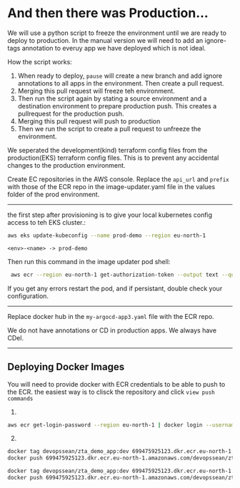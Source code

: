 # And then there was Production...

We will use a python script to freeze the environment until we are ready to deploy to production. In the manual version we will need to add an ignore-tags annotation to everuy app we have deployed which is not ideal.

How the script works:

 1. When ready to deploy, `pause` will create a new branch and add ignore annotations to all apps in the environment. Then create a pull request.
 2. Merging this pull request will freeze teh environment.
 3. Then run the script again by stating a source environment and a destination environment to prepare production push. This creates a pullrequest for the production push. 
 4. Merging this pull request will push to production 
 5. Then we run the script to create a pull request to unfreeze the environment.

We seperated the development(kind) terraform config files from the production(EKS) terraform config files. This is to prevent any accidental changes to the production environment.

Create EC repositories in the AWS console.
Replace the `api_url` and `prefix` with those of the ECR repo in the image-updater.yaml file in the values folder of the prod environment. 

---

the first step after provisioning is to give your local kubernetes config access to teh EKS cluster.:

```sh
aws eks update-kubeconfig --name prod-demo --region eu-north-1
```

`<env>-<name> -> prod-demo`

Then run this command in the image updater pod shell:

```sh
 aws ecr --region eu-north-1 get-authorization-token --output text --query 'authorizationData[].authorizationToken' | base64 -d
```
If you get any errors restart the pod, and if persistant, double check your configuration.


---

Replace docker hub in the `my-argocd-app3.yaml` file with the ECR repo. 


We do not have annotations or CD in production apps. We always have CDel.

---

## Deploying Docker Images

You will need to provide docker with ECR credentials to be able to push to the ECR. the easiest way is to clisck the repository and click `view push commands`

 1.

 ```sh
 aws ecr get-login-password --region eu-north-1 | docker login --username AWS --password-stdin 699475925123.dkr.ecr.eu-north-1.amazonaws.com
 ```

 2. 

 ```sh
docker tag devopssean/zta_demo_app:dev 699475925123.dkr.ecr.eu-north-1.amazonaws.com/devopssean/zta_demo_app1:1.5.0
docker push 699475925123.dkr.ecr.eu-north-1.amazonaws.com/devopssean/zta_demo_app1:1.5.0
 ```

```sh
docker tag devopssean/zta_demo_app:dev 699475925123.dkr.ecr.eu-north-1.amazonaws.com/devopssean/zta_demo_app2:2.5.0
docker push 699475925123.dkr.ecr.eu-north-1.amazonaws.com/devopssean/zta_demo_app2:2.5.0
 ```